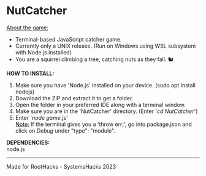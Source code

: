 # NutCatcher
<ins>About the game:</ins>
<br>
- Terminal-based JavaScript catcher game. <br>
- Currently only a UNIX release. (Run on Windows using WSL subsystem with Node.js installed)
- You are a squirrel climbing a tree, catching nuts as they fall. 🐿️

<b>HOW TO INSTALL:</b>
1. Make sure you have 'Node.js' installed on your device. (sudo apt install nodejs)
2. Download the ZIP and extract it to get a folder.
3. Open the folder in your preferred IDE along with a terminal window.
4. Make sure you are in the 'NutCatcher' directory. (Enter '<i>cd NutCatcher</i>')
5. Enter '<i>node game.js</i>'<br>
<ins>Note:</ins> If the terminal gives you a 'throw err;', go into package.json and click on <i>Debug</i> under "type": "module".

<b>DEPENDENCIES:</b> <br>
node.js

---

Made for RootHacks - SystemsHacks 2023
